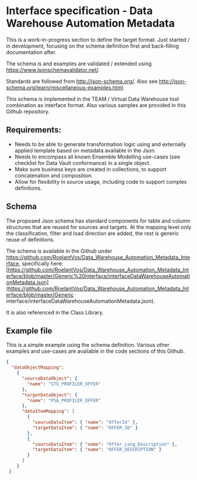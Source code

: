 # Interface specification - Data Warehouse Automation Metadata

This is a work-in-progress section to define the target format. Just started / in development, focusing on the schema definition first and back-filling documentation after.

The schema is and examples are validated / extended using <https://www.jsonschemavalidator.net/>. 

Standards are followed from http://json-schema.org/.  Also see http://json-schema.org/learn/miscellaneous-examples.html.

This schema is implemented in the TEAM / Virtual Data Warehouse tool combination as interface format. Also various samples are provided in this Github repository.

## Requirements:

- Needs to be able to generate transformation logic using and externally applied template based on metadata available in the Json.
- Needs to encompass all known Ensemble Modelling use-cases (see checklist for Data Vault conformance) in a single object.
- Make sure business keys are created in collections, to support concatenation and composition.
- Allow for flexibility in source usage, including code to support complex definitions.

## **Schema**

The proposed Json schema has standard components for table and column structures that are reused for sources and targets. At the mapping level only the classification, filter and load direction are added, the rest is generic reuse of definitions.

The schema is available in the Github under  https://github.com/RoelantVos/Data_Warehouse_Automation_Metadata_Interface, specifically here: [https://github.com/RoelantVos/Data_Warehouse_Automation_Metadata_Interface/blob/master/Generic%20interface/interfaceDataWarehouseAutomationMetadata.json](https://github.com/RoelantVos/Data_Warehouse_Automation_Metadata_Interface/blob/master/Generic interface/interfaceDataWarehouseAutomationMetadata.json). 

It is also referenced in the Class Library.

## **Example** file

This is a simple example using the schema definition. Various other examples and use-cases are available in the code sections of this Github.

```json
{
  "dataObjectMapping": 
    {
      "sourceDataObject": {
        "name": "STG_PROFILER_OFFER"
      },
      "targetDataObject": {
        "name": "PSA_PROFILER_OFFER"
      },        
      "dataItemMapping": [
        {
          "sourceDataItem": { "name": "OfferId" },
          "targetDataItem": { "name": "OFFER_ID" }
        },
        {
          "sourceDataItem": { "name": "Offer_Long_Description" },
          "targetDataItem": { "name": "OFFER_DESCRIPTION" }
        }
      ]
    }
 }
```

